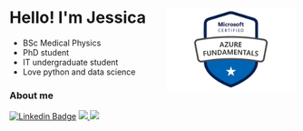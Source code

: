<!--
**jclizar/jclizar** is a ✨ _special_ ✨ repository because its `README.md` (this file) appears on your GitHub profile.

Here are some ideas to get you started:

- 🔭 I’m currently working on ...
- 🌱 I’m currently learning ...
- 👯 I’m looking to collaborate on ...
- 🤔 I’m looking for help with ...
- 💬 Ask me about ...
- 📫 How to reach me: ...
- 😄 Pronouns: ...
- ⚡ Fun fact: ...
-->
<div width="100%">
        <img src="./img/microsoft-certified-azure-fundamentals2.png" width="45%"/ align="right">
<h1> Hello! I'm Jessica </h1>
</div>

- BSc Medical Physics
- PhD  student
- IT undergraduate student
- Love python and data science

### About me

[![Linkedin Badge](https://img.shields.io/badge/-LinkedIn-blue?style=flat-square&logo=Linkedin&logoColor=white&link=https://www.linkedin.com/in/jclizar/)](https://www.linkedin.com/in/jclizar/)
 <a href="http://lattes.cnpq.br/7666845951657212">
  <img src="https://img.shields.io/badge/-Lattes-orange?style=flat-square">
</a>
<a href="https://www.credly.com/badges/68cc247f-53a8-4433-a32b-acf0fccad32c/linked_in">
  <img src="https://img.shields.io/badge/Microsoft-Badge-orange?style=flat-square">
</a> 

